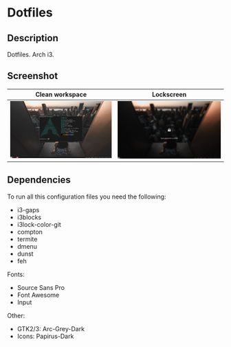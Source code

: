 # Dotfiles

## Description
Dotfiles. Arch i3.

## Screenshot
| Clean workspace | Lockscreen |
| --- | --- |
| ![Arch i3](screenshot.png) | ![Arch i3](lockscreen.png) |

## Dependencies
To run all this configuration files you need the following:
* i3-gaps
* i3blocks
* i3lock-color-git
* compton
* termite
* dmenu
* dunst
* feh

Fonts:
* Source Sans Pro
* Font Awesome
* Input

Other:
* GTK2/3: Arc-Grey-Dark
* Icons: Papirus-Dark
